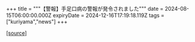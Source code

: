 +++
title = """【警報】手足口病の警報が発令されました"""
date = 2024-08-15T06:00:00.000Z
expiryDate = 2024-12-16T17:19:18.119Z
tags = ["kuriyama","news"]
+++


[[source]](https://www.town.kuriyama.hokkaido.jp/soshiki/38/18642.html)
